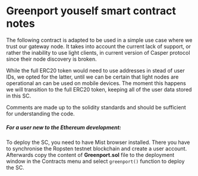 # Greenport youself smart contract notes

The following contract is adapted to be used in a simple use case where we trust our gateway node. It takes into account the current lack of support, or rather the inability to use light clients, in current version of Casper protocol since their node discovery is broken.

While the full ERC20 token would need to use addresses in stead of user IDs, we opted for the latter, until we can be certain that light nodes are operational an can be used on mobile devices. The moment this happens we will transition to the full ERC20 token, keeping all of the user data stored in this SC.

Comments are made up to the solidity standards and should be sufficient for understanding the code.

##### For a user new to the Ethereum development:
To deploy the SC, you need to have Mist browser installed. There you have to synchronise the Ropsten testnet blockchain and create a user account. Afterwards copy the content of **Greenport.sol** file to the deployment window in the Contracts menu and select `greenport()` function to deploy the SC.
